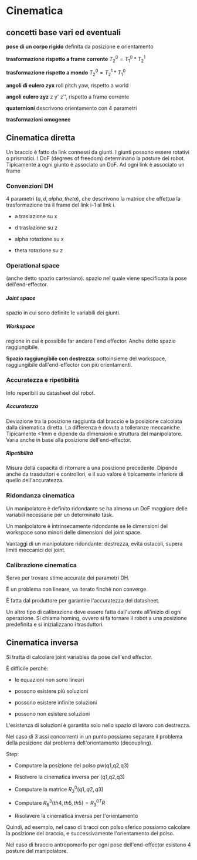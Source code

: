 # Cinematica

## concetti base vari ed eventuali

**pose di un corpo rigido** definita da posizione e orientamento

**trasformazione rispetto a frame corrente** $T^0_2 = T^0_1*T^1_2$

**trasformazione rispetto a mondo** $T^0_2 = T^1_2 * T^0_1$

**angoli di eulero zyx** roll pitch yaw, rispetto a world

**angoli eulero zyz** z y' z'', rispetto a frame corrente

**quaternioni** descrivono orientamento con 4 parametri

**trasformazioni omogenee**

## Cinematica diretta

Un braccio è fatto da link connessi da giunti. I giunti possono essere rotativi o prismatici. I DoF (degrees of freedom) determinano la posture del robot. Tipicamente a ogni giunto è associato un DoF. Ad ogni link è associato un frame

### Convenzioni DH

4 parametri $(a,d, alpha, theta)$, che descrivono la matrice che effettua la trasformazione tra il frame del link i-1 al link i. 

- a traslazione su x

- d traslazione su z

- alpha rotazione su x

- theta rotazione su z

### Operational space

(anche detto spazio cartesiano). spazio nel quale viene specificata la pose dell'end-effector.

##### Joint space

spazio in cui sono definite le variabili dei giunti.

##### Workspace

regione in cui è possibile far andare l'end effector. Anche detto spazio raggiungibile.

**Spazio raggiungibile con destrezza**: sottoinsieme del workspace, raggiungibile dall'end-effector con più orientamenti.

### Accuratezza e ripetibilità

Info reperibili su datasheet del robot.

##### Accuratezza

Deviazione tra la posizione raggiunta dal braccio e la posizione  calcolata dalla cinematica diretta. La differenza è dovuta a tolleranze meccaniche. Tipicamente <1mm e dipende da dimensioni e struttura del manipolatore. Varia anche in base alla posizione dell'end-effector.

##### Ripetibilità

Misura della capacità di ritornare a una posizione precedente. Dipende anche da trasduttori e controllori, e il suo valore è tipicamente inferiore di quello dell'accuratezza.

### Ridondanza cinematica

Un manipolatore è definito ridondante se ha almeno un DoF maggiore delle variabili necessarie per un determinato task.

Un manipolatore è intrinsecamente ridondante se le dimensioni del workspace sono minori delle dimensioni del joint space.

Vantaggi di un manipolatore ridondante: destrezza, evita ostacoli, supera limiti meccanici dei joint.

### Calibrazione cinematica

Serve per trovare stime accurate dei parametri DH. 

È un problema non lineare, va iterato finchè non converge. 

È fatta dal produttore per garantire l'accuratezza del datasheet.

Un altro tipo di calibrazione deve essere fatta dall'utente all'inizio di ogni operazione. Si chiama homing, ovvero si fa tornare il robot a una posizione predefinita e si inizializzano i trasduttori.

## Cinematica inversa

Si tratta di calcolare joint variables da pose dell'end effector.

È difficile perchè:

- le equazioni non sono lineari

- possono esistere più soluzioni

- possono esistere infinite soluzioni

- possono non esistere soluzioni

L'esistenza di soluzioni è garantita solo nello spazio di lavoro con destrezza.

Nel caso di 3 assi concorrenti in un punto possiamo separare il problema della posizione dal problema dell'orientamento (decoupling).

Step:

- Computare la posizione del polso pw(q1,q2,q3)

- Risolvere la cinematica inversa per (q1,q2,q3)

- Computare la matrice $R^0_3(q1,q2,q3)$

- Computare $R^3_6(th4,th5,th5) = R^{0T}_3R$

- Risolavere la cinematica inversa per l'orientamento

Quindi, ad esempio, nel caso di bracci con polso sferico possiamo calcolare la posizione del braccio, e successivamente l'orientamento del polso.

Nel caso di braccio antropomorfo per ogni pose dell'end-effector esistono 4 posture del manipolatore.
